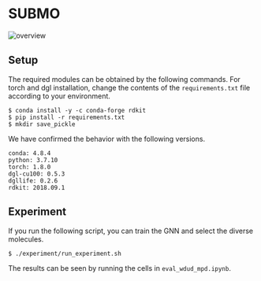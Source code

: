 # SUBMO
![overview](https://user-images.githubusercontent.com/45445358/151129384-4db3bc73-6cb6-4ac0-a236-f7bf9deb8ab7.png)

## Setup
The required modules can be obtained by the following commands.
For torch and dgl installation, change the contents of the `requirements.txt` file according to your environment.
```
$ conda install -y -c conda-forge rdkit
$ pip install -r requirements.txt
$ mkdir save_pickle
```
We have confirmed the behavior with the following versions.
```
conda: 4.8.4
python: 3.7.10
torch: 1.8.0
dgl-cu100: 0.5.3
dgllife: 0.2.6
rdkit: 2018.09.1
```

## Experiment
If you run the following script, you can train the GNN and select the diverse molecules.

```
$ ./experiment/run_experiment.sh
```

The results can be seen by running the cells in `eval_wdud_mpd.ipynb`.
